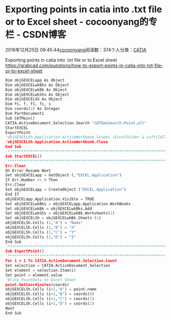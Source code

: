 
# Exporting points in catia into .txt file or to Excel sheet - cocoonyang的专栏 - CSDN博客


2016年12月25日 09:45:44[cocoonyang](https://me.csdn.net/cocoonyang)阅读数：374个人分类：[CATIA																](https://blog.csdn.net/cocoonyang/article/category/6640468)


Exporting points in catia into .txt file or to Excel sheet
https://grabcad.com/questions/how-to-export-points-in-catia-into-txt-file-or-to-excel-sheet


```python
Dim objGEXCELapp As Object 
Dim objGEXCELwkBks As Object 
Dim objGEXCELwkBk As Object 
Dim objGEXCELwkShs As Object 
Dim objGEXCELSh As Object 
Dim fs, f, f1, fc, s 
Dim coords(2) As Integer 
Dim PartDocument1
Sub CATMain()
CATIA.ActiveDocument.Selection.Search "CATGmoSearch.Point,all"
StartEXCEL
ExportPoint
'objGEXCELSh.Application.ActiveWorkbook.SaveAs (ExcelFolder & Left(CATIA.ActiveDocument.Name,Len(CATIA.ActiveDocument.Name)-8) & ".xls") 
'objGEXCELSh.Application.ActiveWorkbook.Close
End Sub
'****************************************************************************** 
Sub StartEXCEL() 
'****************************************************************************** 
Err.Clear 
On Error Resume Next 
Set objGEXCELapp = GetObject (,"EXCEL.Application") 
If Err.Number <> 0 Then 
Err.Clear 
Set objGEXCELapp = CreateObject ("EXCEL.Application") 
End If
objGEXCELapp.Application.Visible = TRUE 
Set objGEXCELwkBks = objGEXCELapp.Application.WorkBooks 
Set objGEXCELwkBk = objGEXCELwkBks.Add 
Set objGEXCELwkShs = objGEXCELwkBk.Worksheets(1) 
Set objGEXCELSh = objGEXCELwkBk.Sheets (1) 
objGEXCELSh.Cells (1,"A") = "Name" 
objGEXCELSh.Cells (1,"B") = "X" 
objGEXCELSh.Cells (1,"C") = "Y" 
objGEXCELSh.Cells (1,"D") = "Z"
End Sub
'****************************************************************************** 
Sub ExportPoint() 
'****************************************************************************** 
For i = 1 To CATIA.ActiveDocument.Selection.Count 
Set selection = CATIA.ActiveDocument.Selection 
Set element = selection.Item(i) 
Set point = element.value
'Write PointData to Excel Sheet 
point.GetCoordinates(coords)
objGEXCELSh.Cells (i+1,"A") = point.name 
objGEXCELSh.Cells (i+1,"B") = coords(0) 
objGEXCELSh.Cells (i+1,"C") = coords(1) 
objGEXCELSh.Cells (i+1,"D") = coords(2)
Next
End Sub
```



